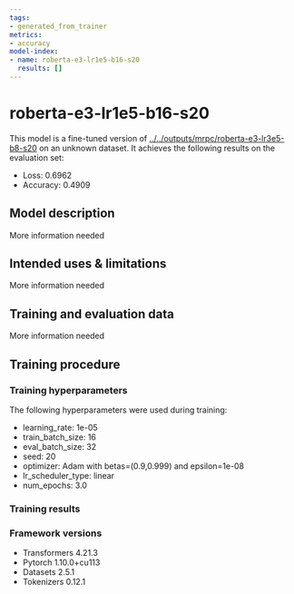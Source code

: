 ```yaml
---
tags:
- generated_from_trainer
metrics:
- accuracy
model-index:
- name: roberta-e3-lr1e5-b16-s20
  results: []
---
```


<!-- This model card has been generated automatically according to the information the Trainer had access to. You
should probably proofread and complete it, then remove this comment. -->

# roberta-e3-lr1e5-b16-s20

This model is a fine-tuned version of [../../outputs/mrpc/roberta-e3-lr3e5-b8-s20](https://huggingface.co/../../outputs/mrpc/roberta-e3-lr3e5-b8-s20) on an unknown dataset.
It achieves the following results on the evaluation set:
- Loss: 0.6962
- Accuracy: 0.4909

## Model description

More information needed

## Intended uses & limitations

More information needed

## Training and evaluation data

More information needed

## Training procedure

### Training hyperparameters

The following hyperparameters were used during training:
- learning_rate: 1e-05
- train_batch_size: 16
- eval_batch_size: 32
- seed: 20
- optimizer: Adam with betas=(0.9,0.999) and epsilon=1e-08
- lr_scheduler_type: linear
- num_epochs: 3.0

### Training results



### Framework versions

- Transformers 4.21.3
- Pytorch 1.10.0+cu113
- Datasets 2.5.1
- Tokenizers 0.12.1
